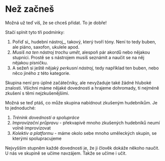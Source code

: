 # Než začneš

Možná už teď víš, že se chceš přidat. To je dobře!

Stačí splnit tyto tři podmínky:

1. Pořiď si_ hudební nástroj_, takový, který tvoří tóny. Není to tedy buben, ale piáno, saxofon, ukulele apod.
2. _Musíš na ten nástroj trochu umět_, alespoň pár akordů nebo nějakou stupnici. Prostě se s nástrojem musíš seznámit a naučit se na něj nějakou písničku.
3. A sežeň si ještě nějaký _perkusní nástroj_, tedy například ten buben, nebo něco jiného z této kategorie.

Skupina není pro úplné začátečníky, ale nevyžaduje také žádné hluboké znalosti. Všichni máme nějaké dovednosti a hrajeme dohromady, ti nejméně zkušení s těmi nejzkušenějšími.

Možná se teď ptáš, co může skupina nabídnout zkušeným hudebníkům. Je to jednoduché:

1. _Trénink dovedností a spolupráce_
2. _Improvizační průpravu_ - překvapivě mnoho zkušených hudebníků neumí volně improvizovat
3. _Kolektiv a platformu_ - máme okolo sebe mnoho uměleckých skupin, se kterými spolupracujeme

Nejvyšším stupněm každé dovednosti je, že ji člověk dokáže někoho naučit. U nás ve skupině se učíme navzájem. Takže se učíme i učit.

